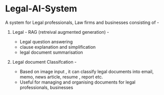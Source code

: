 # Legal-AI-System

A system for Legal professionals, Law firms and businesses  consisting of -


1. Legal - RAG (retreival augmented generation) -
   - Legal question answering
   - clause explanation and simplification
   - legal document summarisation


2. Legal document Classifcation  -
   - Based on image input , it can classify legal documents into email, memo, news article, resume , report etc.
   - Useful for managing and organising documents for legal professionals, businesses
   
   
